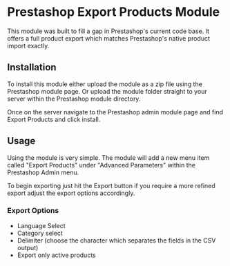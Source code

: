 # Prestashop Export Products Module

This module was built to fill a gap in Prestashop's current code base. It offers a full product export which matches Prestashop's native product import exactly.

## Installation
To install this module either upload the module as a zip file using the Prestashop module page. Or upload the module folder straight to your server within the Prestashop module directory.

Once on the server navigate to the Prestashop admin module page and find Export Products and click install.

## Usage
Using the module is very simple. The module will add a new menu item called "Export Products" under "Advanced Parameters" within the Prestashop Admin menu.

To begin exporting just hit the Export button if you require a more refined export adjust the export options accordingly.

### Export Options
- Language Select
- Category select
- Delimiter (choose the character which separates the fields in the CSV output)
- Export only active products


